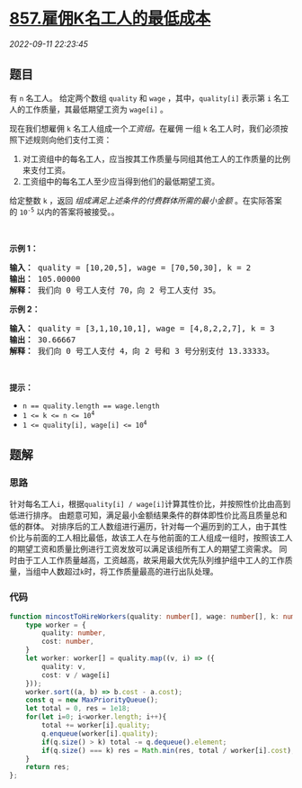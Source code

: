 # [857.雇佣K名工人的最低成本](https://leetcode.cn/problems/minimum-cost-to-hire-k-workers)
*2022-09-11 22:23:45*
## 题目
<p>有 <code>n</code>&nbsp;名工人。&nbsp;给定两个数组&nbsp;<code>quality</code>&nbsp;和&nbsp;<code>wage</code>&nbsp;，其中，<code>quality[i]</code>&nbsp;表示第&nbsp;<code>i</code>&nbsp;名工人的工作质量，其最低期望工资为&nbsp;<code>wage[i]</code>&nbsp;。</p>

<p>现在我们想雇佣&nbsp;<code>k</code>&nbsp;名工人组成一个<em>工资组。</em>在雇佣&nbsp;一组 <code>k</code>&nbsp;名工人时，我们必须按照下述规则向他们支付工资：</p>

<ol>
  <li>对工资组中的每名工人，应当按其工作质量与同组其他工人的工作质量的比例来支付工资。</li>
  <li>工资组中的每名工人至少应当得到他们的最低期望工资。</li>
</ol>

<p>给定整数 <code>k</code> ，返回 <em>组成满足上述条件的付费群体所需的最小金额&nbsp;</em>。在实际答案的&nbsp;<code>10<sup>-5</sup></code>&nbsp;以内的答案将被接受。。</p>

<p>&nbsp;</p>

<ol>
</ol>

<p><strong>示例 1：</strong></p>

<pre>
<strong>输入： </strong>quality = [10,20,5], wage = [70,50,30], k = 2
<strong>输出： </strong>105.00000
<strong>解释：</strong> 我们向 0 号工人支付 70，向 2 号工人支付 35。</pre>

<p><strong>示例 2：</strong></p>

<pre>
<strong>输入： </strong>quality = [3,1,10,10,1], wage = [4,8,2,2,7], k = 3
<strong>输出： </strong>30.66667
<strong>解释： </strong>我们向 0 号工人支付 4，向 2 号和 3 号分别支付 13.33333。</pre>

<p>&nbsp;</p>

<p><strong>提示：</strong></p>

<ul>
  <li><code>n == quality.length == wage.length</code></li>
  <li><code>1 &lt;= k &lt;= n &lt;= 10<sup>4</sup></code></li>
  <li><code>1 &lt;= quality[i], wage[i] &lt;= 10<sup>4</sup></code></li>
</ul>


## 题解
### 思路
针对每名工人`i`，根据`quality[i] / wage[i]`计算其性价比，并按照性价比由高到低进行排序。
由题意可知，满足最小金额结果条件的群体即性价比高且质量总和低的群体。
对排序后的工人数组进行遍历，针对每一个遍历到的工人，由于其性价比与前面的工人相比最低，故该工人在与他前面的工人组成一组时，按照该工人的期望工资和质量比例进行工资发放可以满足该组所有工人的期望工资需求。
同时由于工人工作质量越高，工资越高，故采用最大优先队列维护组中工人的工作质量，当组中人数超过`k`时，将工作质量最高的进行出队处理。

### 代码
```typescript
function mincostToHireWorkers(quality: number[], wage: number[], k: number): number {
    type worker = {
        quality: number,
        cost: number,
    }
    let worker: worker[] = quality.map((v, i) => ({
        quality: v,
        cost: v / wage[i]
    }));
    worker.sort((a, b) => b.cost - a.cost);
    const q = new MaxPriorityQueue();
    let total = 0, res = 1e18;
    for(let i=0; i<worker.length; i++){
        total += worker[i].quality;
        q.enqueue(worker[i].quality);
        if(q.size() > k) total -= q.dequeue().element;
        if(q.size() === k) res = Math.min(res, total / worker[i].cost);
    }
    return res;
};
```
